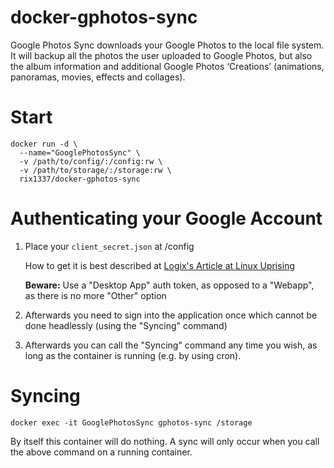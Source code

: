# docker-gphotos-sync

Google Photos Sync downloads your Google Photos to the local file system.
It will backup all the photos the user uploaded to Google Photos, but also
the album information and additional Google Photos ‘Creations’ (animations, panoramas, movies, effects and collages).

# Start

```
docker run -d \
  --name="GooglePhotosSync" \
  -v /path/to/config/:/config:rw \
  -v /path/to/storage/:/storage:rw \
  rix1337/docker-gphotos-sync
  ```
  
# Authenticating your Google Account

1. Place your `client_secret.json` at /config

   How to get it is best described at [Logix's Article at Linux Uprising](https://www.linuxuprising.com/2019/06/how-to-backup-google-photos-to-your.html)
   
   **Beware:** Use a "Desktop App" auth token, as opposed to a "Webapp", as there is no more "Other" option 

2. Afterwards you need to sign into the application once which cannot be done headlessly (using the "Syncing" command)
3. Afterwards you can call the "Syncing" command any time you wish, as long as the container is running (e.g. by using cron).

# Syncing

`docker exec -it GooglePhotosSync gphotos-sync /storage`

By itself this container will do nothing. A sync will only occur when you call the above command on a running container.
